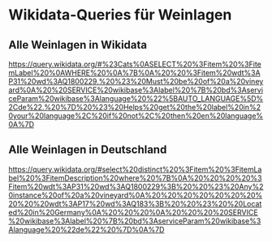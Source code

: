 # Wikidata-Queries für Weinlagen

## Alle Weinlagen in Wikidata

https://query.wikidata.org/#%23Cats%0ASELECT%20%3Fitem%20%3FitemLabel%20%0AWHERE%20%0A%7B%0A%20%20%3Fitem%20wdt%3AP31%20wd%3AQ1800229.%20%23%20Must%20be%20of%20a%20vineyard%0A%20%20SERVICE%20wikibase%3Alabel%20%7B%20bd%3AserviceParam%20wikibase%3Alanguage%20%22%5BAUTO_LANGUAGE%5D%2Cde%22.%20%7D%20%23%20Helps%20get%20the%20label%20in%20your%20language%2C%20if%20not%2C%20then%20en%20language%0A%7D

## Alle Weinlagen in Deutschland

https://query.wikidata.org/#select%20distinct%20%3Fitem%20%3FitemLabel%20%3FitemDescription%20where%20%7B%0A%20%20%20%20%3Fitem%20wdt%3AP31%20wd%3AQ1800229%3B%20%20%23%20Any%20instance%20of%20a%20vineyard%0A%20%20%20%20%20%20%20%20%20%20wdt%3AP17%20wd%3AQ183%3B%20%20%23%20%20Located%20in%20Germany%0A%20%20%20%0A%20%20%20%20SERVICE%20wikibase%3Alabel%20%7B%20bd%3AserviceParam%20wikibase%3Alanguage%20%22de%22%20%7D%0A%7D
